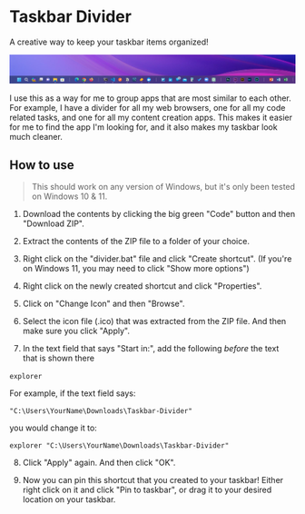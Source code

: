 # Taskbar Divider
A creative way to keep your taskbar items organized!

![Windows 11 Taskbar with Dividers](example/image.png)

I use this as a way for me to group apps that are most similar to each other. For example, I have a divider for all my web browsers, one for all my code related tasks, and one for all my content creation apps. This makes it easier for me to find the app I'm looking for, and it also makes my taskbar look much cleaner.

## How to use
> This should work on any version of Windows, but it's only been tested on Windows 10 & 11.

1. Download the contents by clicking the big green "Code" button and then "Download ZIP".

2. Extract the contents of the ZIP file to a folder of your choice.

3. Right click on the "divider.bat" file and click "Create shortcut". (If you're on Windows 11, you may need to click "Show more options")

4. Right click on the newly created shortcut and click "Properties".

5. Click on "Change Icon" and then "Browse".

6. Select the icon file (.ico) that was extracted from the ZIP file. And then make sure you click "Apply".

7. In the text field that says "Start in:", add the following *before* the text that is shown there

```explorer ```

For example, if the text field says:

```
"C:\Users\YourName\Downloads\Taskbar-Divider"
```
you would change it to:
```
explorer "C:\Users\YourName\Downloads\Taskbar-Divider"
```

8. Click "Apply" again. And then click "OK".

9. Now you can pin this shortcut that you created to your taskbar! Either right click on it and click "Pin to taskbar", or drag it to your desired location on your taskbar.
